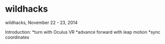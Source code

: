 wildhacks
=========

wildhacks, November 22 - 23, 2014

Introduction:
*turn with Oculus VR
*advance forward with leap motion
*sync coordinates

